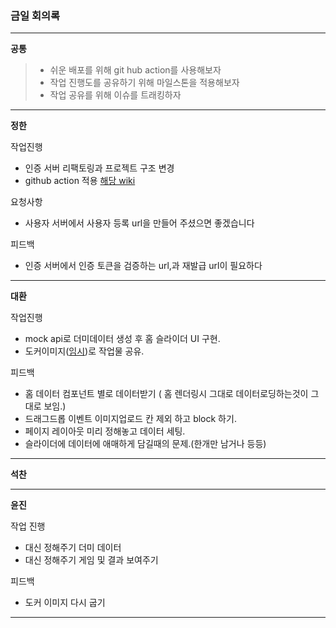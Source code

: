 ### 금일 회의록

-------

**공통**

> * 쉬운 배포를 위해 git hub action를 사용해보자
> * 작업 진행도를 공유하기 위해 마일스톤을 적용해보자 
> * 작업 공유를 위해 이슈를 트래킹하자 

----
**정한**

작업진행  
* 인증 서버 리팩토링과 프로젝트 구조 변경 
* github action 적용 [해당 wiki](https://github.com/code-etc/Documents/wiki)    

요청사항

* 사용자 서버에서 사용자 등록 url을 만들어 주셨으면 좋겠습니다

피드백
* 인증 서버에서 인증 토큰을 검증하는 url,과 재발급 url이 필요하다


-----
**대환**

작업진행
* mock api로 더미데이터 생성 후 홈 슬라이더 UI 구현.
* 도커이미지([임시](https://hub.docker.com/repository/docker/daehwan2/worldcup/tags?page=1&ordering=last_updated))로 작업물 공유.

피드백
* 홈 데이터 컴포넌트 별로 데이터받기 ( 홈 렌더링시 그대로 데이터로딩하는것이 그대로 보임.)
* 드래그드롭 이벤트 이미지업로드 칸 제외 하고 block 하기.
* 페이지 레이아웃 미리 정해놓고 데이터 세팅.
* 슬라이더에 데이터에 애매하게 담길때의 문제.(한개만 남거나 등등)

-----
**석찬**

------
**윤진**

작업 진행
* 대신 정해주기 더미 데이터
* 대신 정해주기 게임 및 결과 보여주기

피드백
* 도커 이미지 다시 굽기
----

